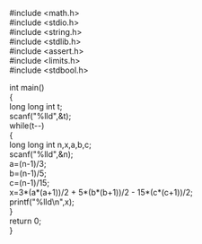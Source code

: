 #include <math.h>  
#include <stdio.h>  
#include <string.h>  
#include <stdlib.h>  
#include <assert.h>  
#include <limits.h>  
#include <stdbool.h>  
  
int main()  
{  
    long long int t;  
    scanf("%lld",&t);  
    while(t--)  
    {  
        long long int n,x,a,b,c;  
        scanf("%lld",&n);  
        a=(n-1)/3;  
        b=(n-1)/5;  
        c=(n-1)/15;  
        x=3*(a*(a+1))/2 + 5*(b*(b+1))/2 - 15*(c*(c+1))/2;  
        printf("%lld\n",x);  
    }  
    return 0;  
}
